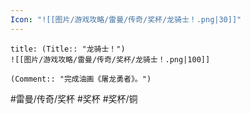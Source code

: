 ```yaml
---
Icon: "![[图片/游戏攻略/雷曼/传奇/奖杯/龙骑士！.png|30]]"
---
```

```ad-common-bronze-trophy
title: (Title:: "龙骑士！")
![[图片/游戏攻略/雷曼/传奇/奖杯/龙骑士！.png|100]]

(Comment:: "完成油画《屠龙勇者》。")
```

#雷曼/传奇/奖杯 #奖杯 #奖杯/铜
